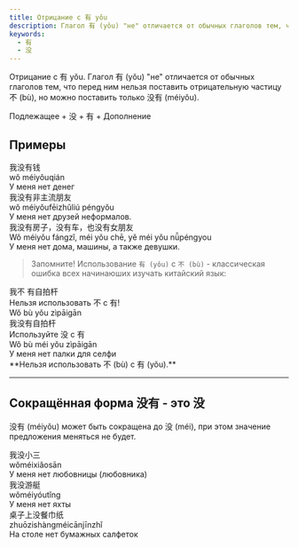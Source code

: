 ```yaml
---
title: Отрицание с 有 yǒu
description: Глагол 有 (yǒu) "не" отличается от обычных глаголов тем, что перед ним нельзя поставить отрицательную частицу 不 (bù), но можно поставить только 没有 (méiyǒu).
keywords:
  - 有
  - 没
---
```

Отрицание с 有 yǒu. Глагол 有 (yǒu) "не" отличается от обычных глаголов тем, что перед ним нельзя поставить отрицательную частицу 不 (bù), но можно поставить только 没有 (méiyǒu). 

<div class="tip">
	<span>Подлежащее + <span class="h">没</span> + <span class="h">有</span> + Дополнение</span>
</div>

## Примеры
<div class="hb">
	<div class="h">我<span class="b">没有</span>钱</div>
	<div class="p"> wǒ <span class="b">méiyǒu</span>qián</div>
	<div class="t"> У меня нет денег </div>
</div>
<div class="hb">
	<div class="h">我<span class="b">没有</span>非主流朋友</div>
	<div class="p"> wǒ <span class="b">méiyǒu</span>fēizhǔliú péngyǒu</div>
	<div class="t"> У меня нет друзей неформалов. </div>
</div>
<div class="hb">
	<div class="h">我<span class="b">没</span>有房子，<span class="b">没</span>有车，也<span class="b">没</span>有女朋友</div>
	<div class="p"> Wǒ <span class="b">méi</span>yǒu fángzǐ, <span class="b">méi</span> yǒu chē, yě <span class="b">méi</span> yǒu nǚpéngyou</div>
	<div class="t"> У меня нет дома, машины, а также девушки.  </div>
</div>

> Запомните! Использование `有 (yǒu)` с `不 (bù)` - классическая ошибка всех начинаюших изучать китайский язык:

<div class="hb n">
	<div class="h">我<span class="b">不 有</span>自拍杆</div>
	<div class="hbtip">Нельзя использовать 不 с 有! </div>
	<div class="p"> Wǒ bù <span class="b">yǒu</span> zìpāigān</div>
</div>
<div class="hb">
	<div class="h">我<span class="b">没有</span>自拍杆</div>
	<div class="hbtip">Используйте 没 с 有</div>
	<div class="p"> Wǒ bù méi <span class="b">yǒu</span> zìpāigān</div>
	<div class="t"> У меня нет палки для селфи </div>
</div>
**Нельзя использовать 不 (bù) с 有 (yǒu).**

---

## Сокращённая форма 没有 - это 没

没有 (méiyǒu) может быть сокращена до 没 (méi), при этом значение предложения меняться не будет.
<div class="hb">
	<div class="h">我<span class="b">没</span>小三</div>
	<div class="p">wǒ<span class="b">méi</span>xiǎosān</div>
	<div class="t">У меня нет любовницы (любовника)</div>
</div>
<div class="hb">
	<div class="h">我<span class="b">没</span>游艇</div>
	<div class="p">wǒ<span class="b">méi</span>yóutǐng</div>
	<div class="t">У меня нет яхты</div>
</div>
<div class="hb">
	<div class="h">桌子上<span class="b">没</span>餐巾纸</div>
	<div class="p">zhuōzishàng<span class="b">méi</span>cānjīnzhǐ</div>
	<div class="t">На столе нет бумажных салфеток</div>
</div>
